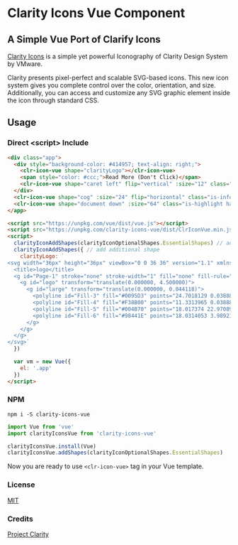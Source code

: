 # Clarity Icons Vue Component

## A Simple Vue Port of Clarify Icons

[Clarity Icons](https://vmware.github.io/clarity/documentation/iconography) 
is a simple yet powerful Iconography of Clarity Design System by VMware.

Clarity presents pixel-perfect and scalable SVG-based icons. This new icon system 
gives you complete control over the color, orientation, and size. Additionally, 
you can access and customize any SVG graphic element inside the icon through 
standard CSS.

## Usage

### Direct &lt;script> Include

```html
<div class="app">
  <div style="background-color: #414957; text-align: right;">
    <clr-icon-vue shape="clarityLogo"></clr-icon-vue>
    <span style="color: #ccc;">Read More (Don't Click)</span>
    <clr-icon-vue shape="caret left" flip="vertical" :size="12" class="is-inverse"></clr-icon-vue>
  </div>
  <clr-icon-vue shape="cog" :size="24" flip="horizontal" class="is-info has-badge"></clr-icon-vue>
  <clr-icon-vue shape="document down" :size="64" class="is-highlight has-alert"></clr-icon-vue>
</app>

<script src="https://unpkg.com/vue/dist/vue.js"></script>
<script src="https://unpkg.com/clarity-icons-vue/dist/ClrIconVue.min.js"></script>
<script>
  clarityIconAddShapes(clarityIconOptionalShapes.EssentialShapes) // add built-in shape set
  clarityIconAddShapes({ // add additional shape
    clarityLogo: `
<svg width="36px" height="36px" viewBox="0 0 36 36" version="1.1" xmlns="http://www.w3.org/2000/svg" xmlns:xlink="http://www.w3.org/1999/xlink">
  <title>logo</title>
  <g id="Page-1" stroke="none" stroke-width="1" fill="none" fill-rule="evenodd">
    <g id="logo" transform="translate(0.000000, 4.500000)">
      <g id="large" transform="translate(0.000000, 0.044118)">
        <polyline id="Fill-3" fill="#0095D3" points="24.7018129 0.0388840336 35.979641 6.71768066 35.9614589 20.2811697 24.7018129 26.9417748 18.0173463 22.9707846 29.6688177 16.4295126 29.6688177 10.5321277 24.9216504 7.92742184 18.0321077 3.99030785"></polyline>
        <polyline id="Fill-4" fill="#F38B00" points="11.3313965 0.0388840336 0.0535685039 6.71768066 0.0717505512 20.2811697 11.3313965 26.9417748 18.0166889 22.970061 7.35448694 16.4295126 7.35448694 10.5321277 18.0324642 3.98991663"></polyline>
        <polyline id="Fill-5" fill="#004B70" points="18.017374 22.9708988 11.4990488 18.9719838 18.0212495 15.1272387 24.9510827 19.0786297"></polyline>
        <polyline id="Fill-6" fill="#98441E" points="18.0314053 3.98921729 11.5267517 7.97364692 18.0439938 11.8578324 24.9058951 7.91831944"></polyline>
      </g>
    </g>
  </g>
</svg>`
  })

  var vm = new Vue({
    el: '.app'
  })
</script>
```

### NPM

```
npm i -S clarity-icons-vue
```

```javascript
import Vue from 'vue'
import clarityIconsVue from 'clarity-icons-vue'

clarityIconsVue.install(Vue)
clarityIconsVue.addShapes(clarityIconOptionalShapes.EssentialShapes)
```

Now you are ready to use `<clr-icon-vue>` tag in your Vue template.

### License

[MIT](http://opensource.org/licenses/MIT)

### Credits

[Project Clarity](https://vmware.github.io/clarity)
